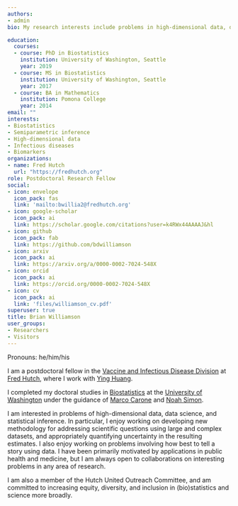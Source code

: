 ```yaml
---
authors:
- admin
bio: My research interests include problems in high-dimensional data, data science, and statistical inference, particularly those that arise in infectious disease or cancer research.

education:
  courses:
  - course: PhD in Biostatistics
    institution: University of Washington, Seattle
    year: 2019
  - course: MS in Biostatistics
    institution: University of Washington, Seattle
    year: 2017
  - course: BA in Mathematics
    institution: Pomona College
    year: 2014
email: ""
interests:
- Biostatistics
- Semiparametric inference
- High-dimensional data
- Infectious diseases
- Biomarkers
organizations:
- name: Fred Hutch
  url: "https://fredhutch.org"
role: Postdoctoral Research Fellow
social:
- icon: envelope
  icon_pack: fas
  link: 'mailto:bwillia2@fredhutch.org'
- icon: google-scholar
  icon_pack: ai
  link: https://scholar.google.com/citations?user=k4RWx44AAAAJ&hl
- icon: github
  icon_pack: fab
  link: https://github.com/bdwilliamson
- icon: arxiv
  icon_pack: ai
  link: https://arxiv.org/a/0000-0002-7024-548X
- icon: orcid
  icon_pack: ai
  link: https://orcid.org/0000-0002-7024-548X
- icon: cv
  icon_pack: ai
  link: 'files/williamson_cv.pdf'
superuser: true
title: Brian Williamson
user_groups:
- Researchers
- Visitors
---
```


Pronouns: he/him/his

I am a postdoctoral fellow in the [Vaccine and Infectious Disease
Division](https://www.fredhutch.org/en/research/divisions/vaccine-infectious-disease-division.html)
at [Fred Hutch](https://www.fredhutch.org/en.html), where I work with
[Ying
Huang](https://www.fredhutch.org/en/faculty-lab-directory/huang-ying.html).

I completed my doctoral studies in
[Biostatistics](https://www.biostat.washington.edu/) at the [University
of Washington](https://www.washington.edu/) under the guidance of [Marco
Carone](http://faculty.washington.edu/mcarone/about.html) and [Noah
Simon](http://faculty.washington.edu/nrsimon/).

I am interested in problems of high-dimensional data, data science, and statistical inference. In particular, I enjoy working on developing new methodology for addressing scientific questions using large and complex datasets, and appropriately quantifying uncertainty in the resulting estimates. I also enjoy working on problems involving how best to tell a story using data. I have been primarily motivated by applications in public health and medicine, but I am always open to collaborations on interesting problems in any area of research.

I am also a member of the Hutch United Outreach Committee, and am committed to increasing equity, diversity, and inclusion in (bio)statistics and science more broadly.
